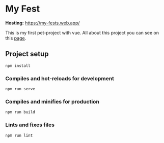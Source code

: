 # My Fest

**Hosting:** https://my-fests.web.app/

This is my first pet-project with vue.
All about this project you can see on this [page](https://my-fests.web.app/faq).

## Project setup
```
npm install
```

### Compiles and hot-reloads for development
```
npm run serve
```

### Compiles and minifies for production
```
npm run build
```

### Lints and fixes files
```
npm run lint
```